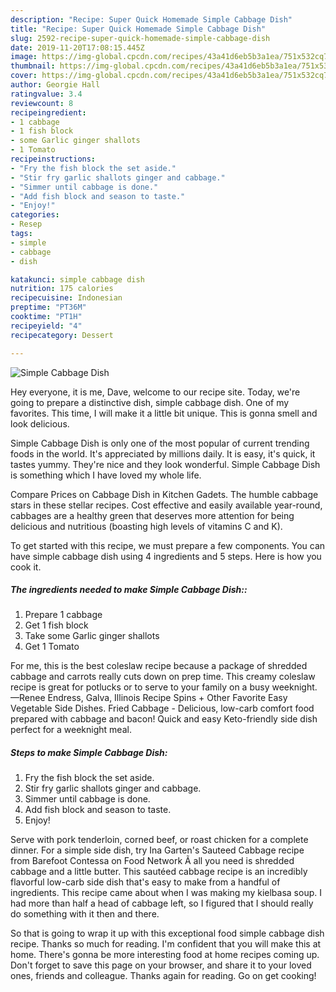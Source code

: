 ```yaml
---
description: "Recipe: Super Quick Homemade Simple Cabbage Dish"
title: "Recipe: Super Quick Homemade Simple Cabbage Dish"
slug: 2592-recipe-super-quick-homemade-simple-cabbage-dish
date: 2019-11-20T17:08:15.445Z
image: https://img-global.cpcdn.com/recipes/43a41d6eb5b3a1ea/751x532cq70/simple-cabbage-dish-recipe-main-photo.jpg
thumbnail: https://img-global.cpcdn.com/recipes/43a41d6eb5b3a1ea/751x532cq70/simple-cabbage-dish-recipe-main-photo.jpg
cover: https://img-global.cpcdn.com/recipes/43a41d6eb5b3a1ea/751x532cq70/simple-cabbage-dish-recipe-main-photo.jpg
author: Georgie Hall
ratingvalue: 3.4
reviewcount: 8
recipeingredient:
- 1 cabbage
- 1 fish block
- some Garlic ginger shallots
- 1 Tomato
recipeinstructions:
- "Fry the fish block the set aside."
- "Stir fry garlic shallots ginger and cabbage."
- "Simmer until cabbage is done."
- "Add fish block and season to taste."
- "Enjoy!"
categories:
- Resep
tags:
- simple
- cabbage
- dish

katakunci: simple cabbage dish
nutrition: 175 calories
recipecuisine: Indonesian
preptime: "PT36M"
cooktime: "PT1H"
recipeyield: "4"
recipecategory: Dessert

---
```



![Simple Cabbage Dish](https://img-global.cpcdn.com/recipes/43a41d6eb5b3a1ea/751x532cq70/simple-cabbage-dish-recipe-main-photo.jpg)

Hey everyone, it is me, Dave, welcome to our recipe site. Today, we're going to prepare a distinctive dish, simple cabbage dish. One of my favorites. This time, I will make it a little bit unique. This is gonna smell and look delicious.

Simple Cabbage Dish is only one of the most popular of current trending foods in the world. It's appreciated by millions daily. It is easy, it's quick, it tastes yummy. They're nice and they look wonderful. Simple Cabbage Dish is something which I have loved my whole life.

Compare Prices on Cabbage Dish in Kitchen Gadets. The humble cabbage stars in these stellar recipes. Cost effective and easily available year-round, cabbages are a healthy green that deserves more attention for being delicious and nutritious (boasting high levels of vitamins C and K).


To get started with this recipe, we must prepare a few components. You can have simple cabbage dish using 4 ingredients and 5 steps. Here is how you cook it.

##### The ingredients needed to make Simple Cabbage Dish::

1. Prepare 1 cabbage
1. Get 1 fish block
1. Take some Garlic ginger shallots
1. Get 1 Tomato


For me, this is the best coleslaw recipe because a package of shredded cabbage and carrots really cuts down on prep time. This creamy coleslaw recipe is great for potlucks or to serve to your family on a busy weeknight. —Renee Endress, Galva, Illinois Recipe Spins + Other Favorite Easy Vegetable Side Dishes. Fried Cabbage - Delicious, low-carb comfort food prepared with cabbage and bacon! Quick and easy Keto-friendly side dish perfect for a weeknight meal. 

##### Steps to make Simple Cabbage Dish:

1. Fry the fish block the set aside.
1. Stir fry garlic shallots ginger and cabbage.
1. Simmer until cabbage is done.
1. Add fish block and season to taste.
1. Enjoy!


Serve with pork tenderloin, corned beef, or roast chicken for a complete dinner. For a simple side dish, try Ina Garten&#39;s Sauteed Cabbage recipe from Barefoot Contessa on Food Network Ã all you need is shredded cabbage and a little butter. This sautéed cabbage recipe is an incredibly flavorful low-carb side dish that&#39;s easy to make from a handful of ingredients. This recipe came about when I was making my kielbasa soup. I had more than half a head of cabbage left, so I figured that I should really do something with it then and there. 

So that is going to wrap it up with this exceptional food simple cabbage dish recipe. Thanks so much for reading. I'm confident that you will make this at home. There's gonna be more interesting food at home recipes coming up. Don't forget to save this page on your browser, and share it to your loved ones, friends and colleague. Thanks again for reading. Go on get cooking!
